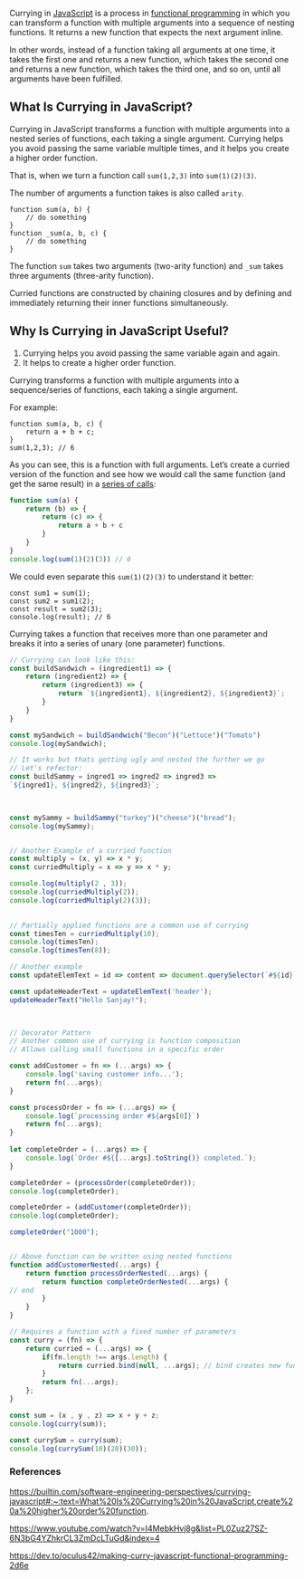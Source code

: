 Currying in [JavaScript](https://builtin.com/software-engineering-perspectives/javascript) is a process in [functional programming](https://builtin.com/software-engineering-perspectives/functional-programming) in which you can transform a function with multiple arguments into a sequence of nesting functions. It returns a new function that expects the next argument inline.  

In other words, instead of a function taking all arguments at one time, it takes the first one and returns a new function, which takes the second one and returns a new function, which takes the third one, and so on, until all arguments have been fulfilled.

## What Is Currying in JavaScript?

Currying in JavaScript transforms a function with multiple arguments into a nested series of functions, each taking a single argument. Currying helps you avoid passing the same variable multiple times, and it helps you create a higher order function.

That is, when we turn a function call `sum(1,2,3)` into `sum(1)(2)(3)`. 

The number of arguments a function takes is also called `arity`.

```
function sum(a, b) {
    // do something
}
function _sum(a, b, c) {
    // do something
}
```

The function `sum` takes two arguments (two-arity function) and `_sum` takes three arguments (three-arity function).

Curried functions are constructed by chaining closures and by defining and immediately returning their inner functions simultaneously.

## Why Is Currying in JavaScript Useful?

1. Currying helps you avoid passing the same variable again and again.
2. It helps to create a higher order function.

Currying transforms a function with multiple arguments into a sequence/series of functions, each taking a single argument.

For example:

```
function sum(a, b, c) {
    return a + b + c;
}
sum(1,2,3); // 6
```

As you can see, this is a function with full arguments. Let’s create a curried version of the function and see how we would call the same function (and get the same result) in a [series of calls](https://builtin.com/software-engineering-perspectives/javascript-call-stack):

```js
function sum(a) {
    return (b) => {
        return (c) => {
            return a + b + c
        }
    }
}
console.log(sum(1)(2)(3)) // 6
```

We could even separate this `sum(1)(2)(3)` to understand it better:

```
const sum1 = sum(1);
const sum2 = sum1(2);
const result = sum2(3);
console.log(result); // 6
```

Currying takes a function that receives more than one parameter and breaks it into a series of unary (one parameter) functions.

```js
// Currying can look like this:
const buildSandwich = (ingredient1) => {
	return (ingredient2) => {
		return (ingredient3) => {
			return `${ingredient1}, ${ingredient2}, ${ingredient3}`;
		}
	}
}

const mySandwich = buildSandwich("Becon")("Lettuce")("Tomato")
console.log(mySandwich);

// It works but thats getting ugly and nested the further we go
// Let's refector:
const buildSammy = ingred1 => ingred2 => ingred3 =>
`${ingred1}, ${ingred2}, ${ingred3}`;

  

const mySammy = buildSammy("turkey")("cheese")("bread");
console.log(mySammy);


// Another Example of a curried function
const multiply = (x, y) => x * y;
const curriedMultiply = x => y => x * y;

console.log(multiply(2 , 3));
console.log(curriedMultiply(2));
console.log(curriedMultiply(2)(3));

  
// Partially applied functions are a common use of currying
const timesTen = curriedMultiply(10);
console.log(timesTen);
console.log(timesTen(8));

// Another example
const updateElemText = id => content => document.querySelector(`#${id}`).textContent = content;

const updateHeaderText = updateElemText('header');
updateHeaderText("Hello Sanjay!");

  

// Decorator Pattern
// Another common use of currying is function composition
// Allows calling small functions in a specific order

const addCustomer = fn => (...args) => {
	console.log('saving customer info...');
	return fn(...args);
}

const processOrder = fn => (...args) => {
	console.log(`processing order #${args[0]}`)
	return fn(...args);
}
 
let completeOrder = (...args) => {
	console.log(`Order #${[...args].toString()} completed.`);
}

completeOrder = (processOrder(completeOrder));
console.log(completeOrder);

completeOrder = (addCustomer(completeOrder));
console.log(completeOrder);

completeOrder("1000");


// Above function can be written using nested functions
function addCustomerNested(...args) {
	return function processOrderNested(...args) {
		return function completeOrderNested(...args) {
// end
		}
	}
}

// Requires a function with a fixed number of parameters
const curry = (fn) => {
	return curried = (...args) => {
		if(fn.length !== args.length) {
			return curried.bind(null, ...args); // bind creates new function
		}
		return fn(...args);
	};
}

const sum = (x , y , z) => x + y + z;
console.log(curry(sum));

const currySum = curry(sum);
console.log(currySum(10)(20)(30));
```

### References

https://builtin.com/software-engineering-perspectives/currying-javascript#:~:text=What%20Is%20Currying%20in%20JavaScript,create%20a%20higher%20order%20function.

https://www.youtube.com/watch?v=I4MebkHvj8g&list=PL0Zuz27SZ-6N3bG4YZhkrCL3ZmDcLTuGd&index=4

https://dev.to/oculus42/making-curry-javascript-functional-programming-2d6e